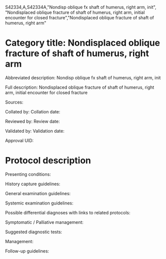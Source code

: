 S42334,A,S42334A,"Nondisp oblique fx shaft of humerus, right arm, init", "Nondisplaced oblique fracture of shaft of humerus, right arm, initial encounter for closed fracture","Nondisplaced oblique fracture of shaft of humerus, right arm"
# Category title: Nondisplaced oblique fracture of shaft of humerus, right arm

Abbreviated description: Nondisp oblique fx shaft of humerus, right arm, init

Full description: Nondisplaced oblique fracture of shaft of humerus, right arm, initial encounter for closed fracture

Sources:

Collated by:
Collation date:

Reviewed by:
Review date:

Validated by:
Validation date:

Approval UID:

# Protocol description

Presenting conditions:

History capture guidelines:

General examination guidelines:

Systemic examination guidelines:

Possible differential diagnoses with links to related protocols:

Symptomatic / Palliative management:

Suggested diagnostic tests:

Management:

Follow-up guidelines:
